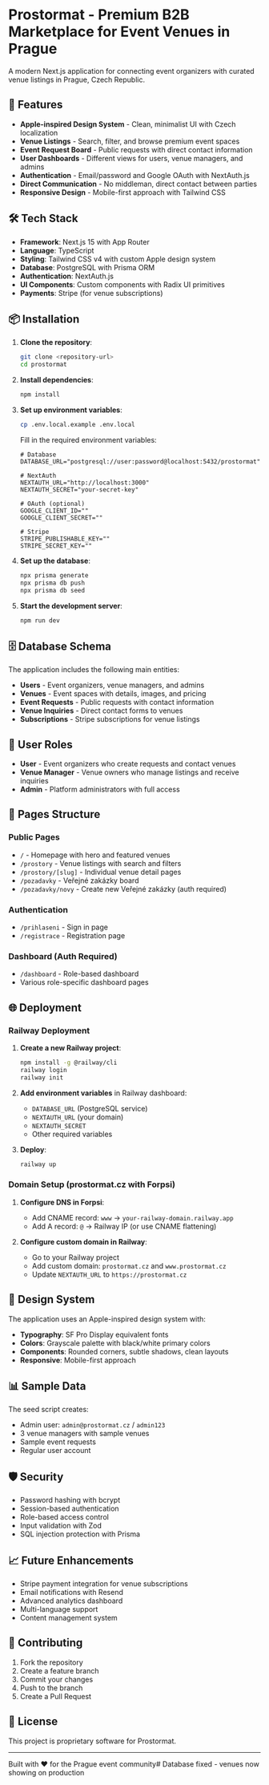 # Prostormat - Premium B2B Marketplace for Event Venues in Prague

A modern Next.js application for connecting event organizers with curated venue listings in Prague, Czech Republic.

## 🚀 Features

- **Apple-inspired Design System** - Clean, minimalist UI with Czech localization
- **Venue Listings** - Search, filter, and browse premium event spaces
- **Event Request Board** - Public requests with direct contact information
- **User Dashboards** - Different views for users, venue managers, and admins
- **Authentication** - Email/password and Google OAuth with NextAuth.js
- **Direct Communication** - No middleman, direct contact between parties
- **Responsive Design** - Mobile-first approach with Tailwind CSS

## 🛠️ Tech Stack

- **Framework**: Next.js 15 with App Router
- **Language**: TypeScript
- **Styling**: Tailwind CSS v4 with custom Apple design system
- **Database**: PostgreSQL with Prisma ORM
- **Authentication**: NextAuth.js
- **UI Components**: Custom components with Radix UI primitives
- **Payments**: Stripe (for venue subscriptions)

## 📦 Installation

1. **Clone the repository**:
   ```bash
   git clone <repository-url>
   cd prostormat
   ```

2. **Install dependencies**:
   ```bash
   npm install
   ```

3. **Set up environment variables**:
   ```bash
   cp .env.local.example .env.local
   ```
   
   Fill in the required environment variables:
   ```env
   # Database
   DATABASE_URL="postgresql://user:password@localhost:5432/prostormat"
   
   # NextAuth
   NEXTAUTH_URL="http://localhost:3000"
   NEXTAUTH_SECRET="your-secret-key"
   
   # OAuth (optional)
   GOOGLE_CLIENT_ID=""
   GOOGLE_CLIENT_SECRET=""
   
   # Stripe
   STRIPE_PUBLISHABLE_KEY=""
   STRIPE_SECRET_KEY=""
   ```

4. **Set up the database**:
   ```bash
   npx prisma generate
   npx prisma db push
   npx prisma db seed
   ```

5. **Start the development server**:
   ```bash
   npm run dev
   ```

## 🗄️ Database Schema

The application includes the following main entities:

- **Users** - Event organizers, venue managers, and admins
- **Venues** - Event spaces with details, images, and pricing
- **Event Requests** - Public requests with contact information
- **Venue Inquiries** - Direct contact forms to venues
- **Subscriptions** - Stripe subscriptions for venue listings

## 🔐 User Roles

- **User** - Event organizers who create requests and contact venues
- **Venue Manager** - Venue owners who manage listings and receive inquiries
- **Admin** - Platform administrators with full access

## 📱 Pages Structure

### Public Pages
- `/` - Homepage with hero and featured venues
- `/prostory` - Venue listings with search and filters
- `/prostory/[slug]` - Individual venue detail pages
- `/pozadavky` - Veřejné zakázky board
- `/pozadavky/novy` - Create new Veřejné zakázky (auth required)

### Authentication
- `/prihlaseni` - Sign in page
- `/registrace` - Registration page

### Dashboard (Auth Required)
- `/dashboard` - Role-based dashboard
- Various role-specific dashboard pages

## 🌐 Deployment

### Railway Deployment

1. **Create a new Railway project**:
   ```bash
   npm install -g @railway/cli
   railway login
   railway init
   ```

2. **Add environment variables** in Railway dashboard:
   - `DATABASE_URL` (PostgreSQL service)
   - `NEXTAUTH_URL` (your domain)
   - `NEXTAUTH_SECRET`
   - Other required variables

3. **Deploy**:
   ```bash
   railway up
   ```

### Domain Setup (prostormat.cz with Forpsi)

1. **Configure DNS in Forpsi**:
   - Add CNAME record: `www` → `your-railway-domain.railway.app`
   - Add A record: `@` → Railway IP (or use CNAME flattening)

2. **Configure custom domain in Railway**:
   - Go to your Railway project
   - Add custom domain: `prostormat.cz` and `www.prostormat.cz`
   - Update `NEXTAUTH_URL` to `https://prostormat.cz`

## 🎨 Design System

The application uses an Apple-inspired design system with:

- **Typography**: SF Pro Display equivalent fonts
- **Colors**: Grayscale palette with black/white primary colors
- **Components**: Rounded corners, subtle shadows, clean layouts
- **Responsive**: Mobile-first approach

## 📊 Sample Data

The seed script creates:
- Admin user: `admin@prostormat.cz` / `admin123`
- 3 venue managers with sample venues
- Sample event requests
- Regular user account

## 🛡️ Security

- Password hashing with bcrypt
- Session-based authentication
- Role-based access control
- Input validation with Zod
- SQL injection protection with Prisma

## 📈 Future Enhancements

- Stripe payment integration for venue subscriptions
- Email notifications with Resend
- Advanced analytics dashboard
- Multi-language support
- Content management system

## 🤝 Contributing

1. Fork the repository
2. Create a feature branch
3. Commit your changes
4. Push to the branch
5. Create a Pull Request

## 📄 License

This project is proprietary software for Prostormat.

---

Built with ❤️ for the Prague event community# Database fixed - venues now showing on production
